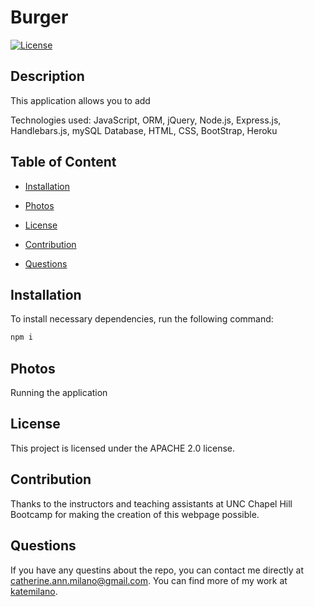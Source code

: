 # Burger

[![License](https://img.shields.io/badge/License-Apache%202.0-blue.svg)](https://opensource.org/licenses/Apache-2.0)

## Description
This application allows you to add 

Technologies used: JavaScript, ORM, jQuery, Node.js, Express.js, Handlebars.js, mySQL Database, HTML, CSS, BootStrap, Heroku

## Table of Content

* [Installation](#installation)

* [Photos](#photos)

* [License](#license)

* [Contribution](#contribution)

* [Questions](#questions)

## Installation
To install necessary dependencies, run the following command:

```bash
npm i
```

## Photos
Running the application
<img src="">

## License

This project is licensed under the APACHE 2.0 license.

## Contribution

Thanks to the instructors and teaching assistants at UNC Chapel Hill Bootcamp for making the creation of this webpage possible.

## Questions

If you have any questins about the repo, you can contact me directly at catherine.ann.milano@gmail.com. You can find more of my work at [katemilano](http://github.com/katemilano/).
    

